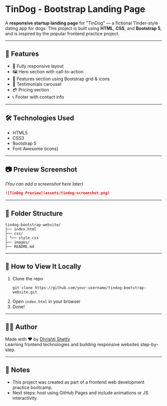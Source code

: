 # TinDog - Bootstrap Landing Page

A **responsive startup landing page** for "TinDog" — a fictional Tinder-style dating app for dogs. This project is built using **HTML**, **CSS**, and **Bootstrap 5**, and is inspired by the popular frontend practice project.

---

## 🌟 Features

- 📱 Fully responsive layout
- 🖼️ Hero section with call-to-action
- 💼 Features section using Bootstrap grid & icons
- 💬 Testimonials carousel
- 💳 Pricing section
- 📞 Footer with contact info

---

## 🛠️ Technologies Used

- HTML5  
- CSS3  
- Bootstrap 5  
- Font Awesome (icons)

---

## 📷 Preview Screenshot

_(You can add a screenshot here later)_

```markdown
![TinDog Preview](assets/tindog-screenshot.png)
```

---

## 📁 Folder Structure

```
tindog-bootstrap-website/
├── index.html
├── css/
│ └── style.css
├── images/
├── README.md
```

---

## 🚀 How to View It Locally

1. Clone the repo  
   ```
   git clone https://github.com/your-username/tindog-bootstrap-website.git
   ```
2. Open `index.html` in your browser  
3. Done!

---

## 👩‍💻 Author

Made with ❤️ by [Dhrishti Shetty](https://github.com/dhrishtishetty)  
Learning frontend technologies and building responsive websites step-by-step.

---

## 📌 Notes

- This project was created as part of a frontend web development practice bootcamp.
- Next steps: host using GitHub Pages and include animations or JS interactivity.
